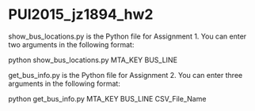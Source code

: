 # PUI2015_jz1894_hw2

show_bus_locations.py is the Python file for Assignment 1. You can enter two arguments in the following format:

python show_bus_locations.py  MTA_KEY  BUS_LINE


get_bus_info.py is the Python file for Assignment 2. You can enter three arguments in the following format:

python get_bus_info.py  MTA_KEY  BUS_LINE  CSV_File_Name



 
